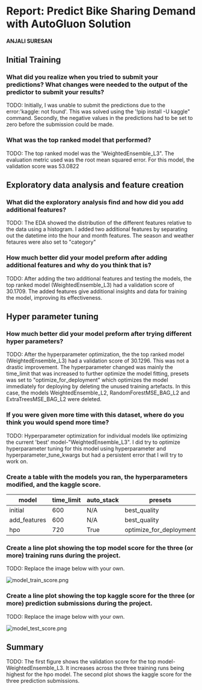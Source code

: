 # Report: Predict Bike Sharing Demand with AutoGluon Solution
#### ANJALI SURESAN

## Initial Training
### What did you realize when you tried to submit your predictions? What changes were needed to the output of the predictor to submit your results?
TODO: Initially, I was unable to submit the predictions due to the error:'kaggle: not found'. This was solved using the '!pip install -U kaggle" command. Secondly, the negative values in the predictions had to be set to zero before the submission could be made. 

### What was the top ranked model that performed?
TODO: The top ranked model was the 'WeightedEnsemble_L3". The evaluation metric used was the root mean squared error. For this model, the validation score was 53.0822 

## Exploratory data analysis and feature creation
### What did the exploratory analysis find and how did you add additional features?
TODO: The EDA showed the distribution of the different features relative to the data using a histogram. 
I added two additional features by separating out the datetime into the hour and month features. The season and weather fetaures were also set to "category" 

### How much better did your model preform after adding additional features and why do you think that is?
TODO: After adding the two additional features and testing the models, the top ranked model (WeightedEnsemble_L3) had a validation score of 30.1709. The added features give additional insights and data for training the model, improving its effectiveness. 

## Hyper parameter tuning
### How much better did your model preform after trying different hyper parameters?
TODO: After the hyperparameter optimization, the the top ranked model (WeightedEnsemble_L3) had a validation score of 30.1296. This was not a drastic improvement. The hyperparameter changed was mainly the time_limit that was increased to further optimize the model fitting, presets was set to "optimize_for_deployment" which optimizes the model immediately for deploying by deleting the unused training artefacts. In this case, the models WeightedEnsemble_L2, RandomForestMSE_BAG_L2 and ExtraTreesMSE_BAG_L2 were deleted.  

### If you were given more time with this dataset, where do you think you would spend more time?
TODO: Hyperparameter optimization for individual models like optimizing the current 'best' model-"WeightedEnsemble_L3". I did try to optimize hyperparameter tuning for this model using hyperparameter and hyperparameter_tune_kwargs but had a persistent error that I will try to work on. 

### Create a table with the models you ran, the hyperparameters modified, and the kaggle score.
|model|time_limit|auto_stack|presets|score|
|--|--|--|--|--|
|initial|600|N/A|best_quality|1.78697|
|add_features|600|N/A|best_quality|0.68622|
|hpo|720|True|optimize_for_deployment|0.70480|

### Create a line plot showing the top model score for the three (or more) training runs during the project.

TODO: Replace the image below with your own.

![model_train_score.png](udacity_ml_project1/project/model_train_score.png)

### Create a line plot showing the top kaggle score for the three (or more) prediction submissions during the project.

TODO: Replace the image below with your own.

![model_test_score.png](udacity_ml_project1/project/model_test_score.png)

## Summary
TODO: The first figure shows the validation score for the top model-WeightedEnsemble_L3. It increases across the three training runs being highest for the hpo model. The second plot shows the kaggle score for the three prediction submissions.

